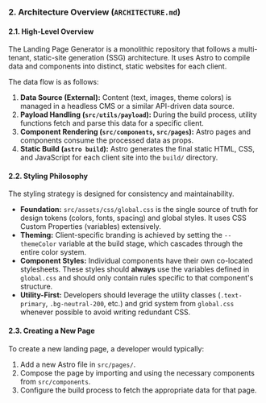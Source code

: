 
### **2. Architecture Overview (`ARCHITECTURE.md`)**

#### **2.1. High-Level Overview**

The Landing Page Generator is a monolithic repository that follows a multi-tenant, static-site generation (SSG) architecture. It uses Astro to compile data and components into distinct, static websites for each client.

The data flow is as follows:
1.  **Data Source (External):** Content (text, images, theme colors) is managed in a headless CMS or a similar API-driven data source.
2.  **Payload Handling (`src/utils/payload`):** During the build process, utility functions fetch and parse this data for a specific client.
3.  **Component Rendering (`src/components`, `src/pages`):** Astro pages and components consume the processed data as props.
4.  **Static Build (`astro build`):** Astro generates the final static HTML, CSS, and JavaScript for each client site into the `build/` directory.

#### **2.2. Styling Philosophy**

The styling strategy is designed for consistency and maintainability.
*   **Foundation:** `src/assets/css/global.css` is the single source of truth for design tokens (colors, fonts, spacing) and global styles. It uses CSS Custom Properties (variables) extensively.
*   **Theming:** Client-specific branding is achieved by setting the `--themeColor` variable at the build stage, which cascades through the entire color system.
*   **Component Styles:** Individual components have their own co-located stylesheets. These styles should **always** use the variables defined in `global.css` and should only contain rules specific to that component's structure.
*   **Utility-First:** Developers should leverage the utility classes (`.text-primary`, `.bg-neutral-200`, etc.) and grid system from `global.css` whenever possible to avoid writing redundant CSS.

#### **2.3. Creating a New Page**

To create a new landing page, a developer would typically:
1.  Add a new Astro file in `src/pages/`.
2.  Compose the page by importing and using the necessary components from `src/components`.
3.  Configure the build process to fetch the appropriate data for that page.
